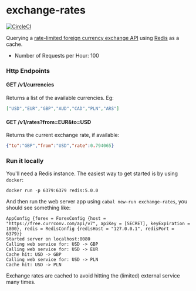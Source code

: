 exchange-rates
==============

[![CircleCI](https://circleci.com/gh/gvolpe/exchange-rates.svg?style=svg)](https://circleci.com/gh/gvolpe/exchange-rates)

Querying a [rate-limited foreign currency exchange API](https://free.currencyconverterapi.com/) using [Redis](https://redis.io/) as a cache.

- Number of Requests per Hour: 100

### Http Endpoints

#### GET /v1/currencies

Returns a list of the available currencies. Eg:

```json
["USD","EUR","GBP","AUD","CAD","PLN","ARS"]
```

#### GET /v1/rates?from=EUR&to=USD

Returns the current exchange rate, if available:

```json
{"to":"GBP","from":"USD","rate":0.794065}
```

### Run it locally

You'll need a Redis instance. The easiest way to get started is by using `docker`:

```
docker run -p 6379:6379 redis:5.0.0
```

And then run the web server app using `cabal new-run exchange-rates`, you should see something like:

```
AppConfig {forex = ForexConfig {host = "https://free.currconv.com/api/v7", apiKey = [SECRET], keyExpiration = 1800}, redis = RedisConfig {redisHost = "127.0.0.1", redisPort = 6379}}
Started server on localhost:8080
Calling web service for: USD -> GBP
Calling web service for: USD -> EUR
Cache hit: USD -> GBP
Calling web service for: USD -> PLN
Cache hit: USD -> PLN
```

Exchange rates are cached to avoid hitting the (limited) external service many times.
